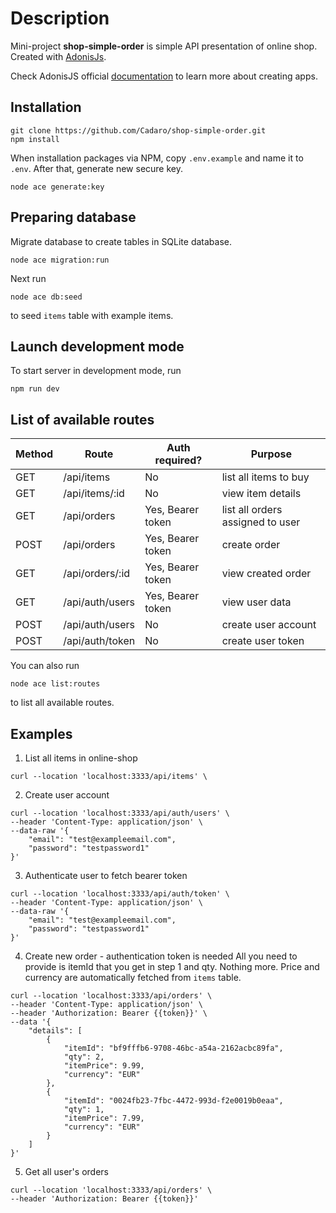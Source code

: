 # Description

Mini-project **shop-simple-order** is simple API presentation of online shop.
Created with [AdonisJs](https://adonisjs.com).

Check AdonisJS official [documentation](https://docs.adonisjs.com/guides/preface/introduction) to learn more about creating apps.

## Installation

```
git clone https://github.com/Cadaro/shop-simple-order.git
npm install
```

When installation packages via NPM, copy `.env.example` and name it to `.env`.
After that, generate new secure key.

```
node ace generate:key
```

## Preparing database

Migrate database to create tables in SQLite database.

```
node ace migration:run
```

Next run

```
node ace db:seed
```

to seed `items` table with example items.

## Launch development mode

To start server in development mode, run

```
npm run dev
```

## List of available routes

| Method | Route           | Auth required?    | Purpose                          |
| ------ | --------------- | ----------------- | -------------------------------- |
| GET    | /api/items      | No                | list all items to buy            |
| GET    | /api/items/:id  | No                | view item details                |
| GET    | /api/orders     | Yes, Bearer token | list all orders assigned to user |
| POST   | /api/orders     | Yes, Bearer token | create order                     |
| GET    | /api/orders/:id | Yes, Bearer token | view created order               |
| GET    | /api/auth/users | Yes, Bearer token | view user data                   |
| POST   | /api/auth/users | No                | create user account              |
| POST   | /api/auth/token | No                | create user token                |

You can also run

```
node ace list:routes
```

to list all available routes.

## Examples

1. List all items in online-shop

```
curl --location 'localhost:3333/api/items' \
```

2. Create user account

```
curl --location 'localhost:3333/api/auth/users' \
--header 'Content-Type: application/json' \
--data-raw '{
    "email": "test@exampleemail.com",
    "password": "testpassword1"
}'
```

3. Authenticate user to fetch bearer token

```
curl --location 'localhost:3333/api/auth/token' \
--header 'Content-Type: application/json' \
--data-raw '{
    "email": "test@exampleemail.com",
    "password": "testpassword1"
}'
```

4. Create new order - authentication token is needed
   All you need to provide is itemId that you get in step 1 and qty. Nothing more. Price and currency are automatically fetched from `items` table.

```
curl --location 'localhost:3333/api/orders' \
--header 'Content-Type: application/json' \
--header 'Authorization: Bearer {{token}}' \
--data '{
    "details": [
        {
            "itemId": "bf9fffb6-9708-46bc-a54a-2162acbc89fa",
            "qty": 2,
            "itemPrice": 9.99,
            "currency": "EUR"
        },
        {
            "itemId": "0024fb23-7fbc-4472-993d-f2e0019b0eaa",
            "qty": 1,
            "itemPrice": 7.99,
            "currency": "EUR"
        }
    ]
}'
```

5. Get all user's orders

```
curl --location 'localhost:3333/api/orders' \
--header 'Authorization: Bearer {{token}}'
```
